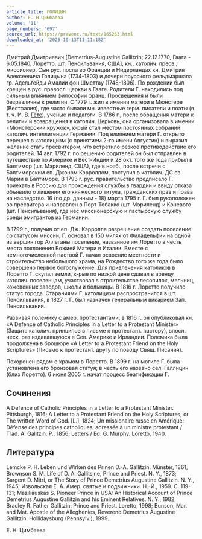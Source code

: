 ```yaml
---
article_title: ГОЛИЦЫН
author: Е. Н.Цимбаева
volume: '11'
page_numbers: '697'
source_url: https://pravenc.ru/text/165263.html
downloaded_at: '2025-10-13T11:11:18Z'
---
```


Дмитрий Дмитриевич [Demetrius-Augustine Gallitzin; 22.12.1770, Гаага - 6.05.1840, Лоретто, шт. Пенсильвания, США], кн., католич. пресв., миссионер. Сын рус. посла во Франции и Нидерландах кн. Дмитрия Алексеевича Голицына (1734-1803) и дочери прусского фельдмаршала гр. Адельгейды Амалии фон Шметтау (1748-1806). По рождении был крещен в рус. правосл. церкви в Гааге. Родители Г. находились под сильным влиянием философии франц. Просвещения и были безразличны к религии. С 1779 г. жил в имении матери в Мюнстере (Вестфалия), где часто бывали мн. известные герм. писатели и поэты (в т. ч. И. В. [Гёте](https://pravenc.ru/text/Гёте.html)), ученые и педагоги. В 1786 г., после обращения матери к религии и возвращения в католич. Церковь, она организовала в имении «Мюнстерский кружок», к-рый стал местом постоянных собраний католич. интеллигенции Германии. Под влиянием матери Г. открыто перешел в католицизм (с принятием 2-го имени Августин) и выразил желание стать пресвитером, что встретило резкое противодействие его родителей. 14 авг. 1792 г. по решению родителей он был отправлен в путешествие по Америке и Вест-Индии и 28 окт. того же года прибыл в Балтимор (шт. Мэриленд, США), где в нояб., после встречи с Балтиморским еп. Джоном Кэрроллом, поступил в католич. ДС св. Марии в Балтиморе. В 1793 г. рус. правительство предписало Г. приехать в Россию для прохождения службы в гвардии и ввиду отказа объявило о лишении его княжеского титула, гражданских прав и права на наследство. 16 (по др. данным - 18) марта 1795 г. Г. был рукоположен во пресвитера и направлен в Порт-Тобакко (шт. Мэриленд) и Коневого (шт. Пенсильвания), где нес миссионерскую и пастырскую службу среди эмигрантов из Германии.

В 1799 г., получив от еп. Дж. Кэрролла разрешение создать поселение со статусом миссии, Г. основал в 150 милях от Филадельфии на одной из вершин гор Аллеганы поселение, названное им Лоретто в честь места поклонения Божией Матери в Италии. Вместе с немногочисленной паствой Г. начал освоение местности и строительство небольшого храма, на Рождество того же года было совершено первое богослужение. Для привлечения католиков в Лоретто Г. скупал земли, к-рые по низкой цене сдавал в аренду католич. поселенцам, участвовал в строительстве лесопилок, мельниц, кожевенных заводов, школы и больницы. В 1816 г. Лоретто получило статус города. Стараниями Г. католицизм распространился в шт. Пенсильвания, в 1827 г. Г. был назначен генеральным викарием Зап. Пенсильвании.

Развивая полемику с амер. протестантами, в 1816 г. он опубликовал кн. «A Defence of Catholic Principles in a Letter to a Protestant Minister» (Защита католич. принципов в письме к протестант. пастору), впосл. неск. раз издававшуюся в Сев. Америке и Ирландии. Полемика была продолжена в брошюре «A Letter to a Protestant Friend on the Holy Scriptures» (Письмо к протестант. другу по поводу Свящ. Писания).

Похоронен рядом с храмом в Лоретто. В 1899 г. на могиле Г. была установлена его бронзовая статуя; в честь его названо сел. Галлицин (близ Лоретто). 6 июня 2005 г. начат процесс беатификации Г.

## Сочинения

A Defence of Catholic Principles in a Letter to a Protestant Minister. Pittsburgh, 1816; A Letter to a Protestant Friend on the Holy Scriptures, or The written Word of God. [L.], 1824; Un missionaire russe en Amérique: Défense des principes catholiques, adressée à un ministre protestant / Trad. A. Galitzin. P., 1856; Letters / Ed. G. Murphy. Loretto, 1940.

## Литература

Lemcke P. H. Leben und Wirken des Prinen D.-A. Gallitzin. Münster, 1861; Brownson S. M. Life of D. A. Gallitsine, Prince and Priest. N. Y., 1873; Sargent D. Mitri, or The Story of Prince Demetrius Augustine Gallitzin. N. Y., 1945; Извольская Е. А. Амер. святые и подвижники. Н.-Й., 1959. С. 119-131; Maziliauskas S. Pioneer Prince in USA: An Historical Account of Prince Demetrius Augustine Gallitzin and his Eminent Relatives. N. Y., 1982; Bradley R. Father Gallitzin: Prince and Priest. Loretto, 1998; Bunson, Mar. and Mat. Apostle of the Alleghenies, Reverend Demetrius Augustine Gallitzin. Hollidaysburg (Pennsylv.), 1999.

Е. Н.  Цимбаева
